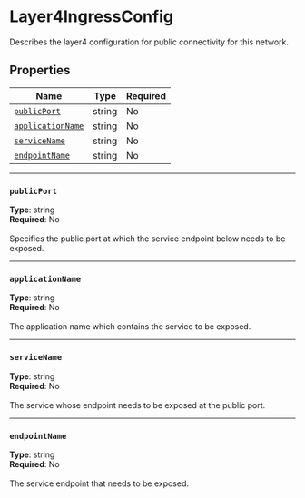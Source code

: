 # Layer4IngressConfig

Describes the layer4 configuration for public connectivity for this network.

## Properties
| Name | Type | Required |
| --- | --- | --- |
| [`publicPort`](#publicport) | string | No |
| [`applicationName`](#applicationname) | string | No |
| [`serviceName`](#servicename) | string | No |
| [`endpointName`](#endpointname) | string | No |

____
### `publicPort`
__Type__: string <br/>
__Required__: No<br/>
<br/>
Specifies the public port at which the service endpoint below needs to be exposed.

____
### `applicationName`
__Type__: string <br/>
__Required__: No<br/>
<br/>
The application name which contains the service to be exposed.

____
### `serviceName`
__Type__: string <br/>
__Required__: No<br/>
<br/>
The service whose endpoint needs to be exposed at the public port.

____
### `endpointName`
__Type__: string <br/>
__Required__: No<br/>
<br/>
The service endpoint that needs to be exposed.
